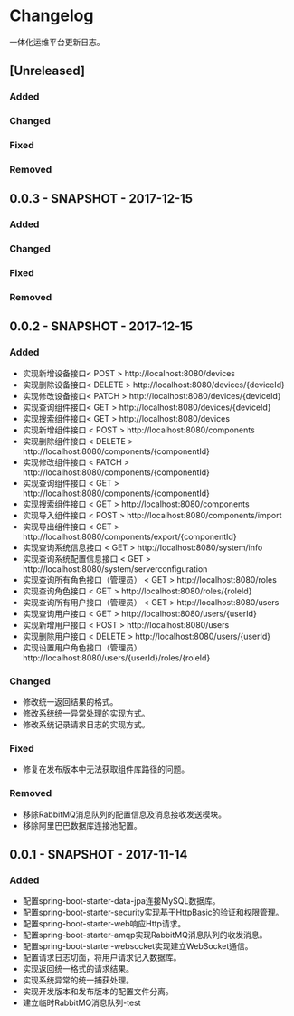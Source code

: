 # Changelog
一体化运维平台更新日志。

## [Unreleased]
### Added
### Changed
### Fixed
### Removed

## 0.0.3 - SNAPSHOT - 2017-12-15
### Added
### Changed
### Fixed
### Removed

## 0.0.2 - SNAPSHOT - 2017-12-15
### Added
- 实现新增设备接口< POST > http://localhost:8080/devices
- 实现删除设备接口< DELETE > http://localhost:8080/devices/{deviceId}
- 实现修改设备接口< PATCH > http://localhost:8080/devices/{deviceId}
- 实现查询组件接口< GET > http://localhost:8080/devices/{deviceId}
- 实现搜索组件接口< GET > http://localhost:8080/devices
- 实现新增组件接口 < POST > http://localhost:8080/components
- 实现删除组件接口 < DELETE > http://localhost:8080/components/{componentId}
- 实现修改组件接口 < PATCH > http://localhost:8080/components/{componentId}
- 实现查询组件接口 < GET > http://localhost:8080/components/{componentId}
- 实现搜索组件接口 < GET > http://localhost:8080/components
- 实现导入组件接口 < POST > http://localhost:8080/components/import
- 实现导出组件接口 < GET > http://localhost:8080/components/export/{componentId}
- 实现查询系统信息接口 < GET > http://localhost:8080/system/info
- 实现查询系统配置信息接口 < GET > http://localhost:8080/system/serverconfiguration
- 实现查询所有角色接口（管理员） < GET > http://localhost:8080/roles
- 实现查询角色接口 < GET > http://localhost:8080/roles/{roleId}
- 实现查询所有用户接口（管理员） < GET > http://localhost:8080/users
- 实现查询用户接口 < GET > http://localhost:8080/users/{userId}
- 实现新增用户接口 < POST > http://localhost:8080/users
- 实现删除用户接口 < DELETE > http://localhost:8080/users/{userId}
- 实现设置用户角色接口（管理员） <PUT> http://localhost:8080/users/{userId}/roles/{roleId}
### Changed
- 修改统一返回结果的格式。
- 修改系统统一异常处理的实现方式。
- 修改系统记录请求日志的实现方式。
### Fixed
- 修复在发布版本中无法获取组件库路径的问题。
### Removed
- 移除RabbitMQ消息队列的配置信息及消息接收发送模块。
- 移除阿里巴巴数据库连接池配置。

## 0.0.1 - SNAPSHOT - 2017-11-14
### Added
- 配置spring-boot-starter-data-jpa连接MySQL数据库。
- 配置spring-boot-starter-security实现基于HttpBasic的验证和权限管理。
- 配置spring-boot-starter-web响应Http请求。
- 配置spring-boot-starter-amqp实现RabbitMQ消息队列的收发消息。
- 配置spring-boot-starter-websocket实现建立WebSocket通信。
- 配置请求日志切面，将用户请求记入数据库。
- 实现返回统一格式的请求结果。
- 实现系统异常的统一捕获处理。
- 实现开发版本和发布版本的配置文件分离。
- 建立临时RabbitMQ消息队列-test
